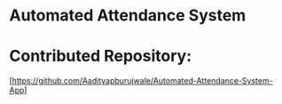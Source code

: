 # Automated Attendance System

# Contributed Repository:
[https://github.com/Aadityapburujwale/Automated-Attendance-System-App]
